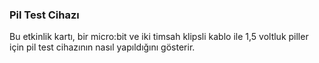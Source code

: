 ### Pil Test Cihazı

Bu etkinlik kartı, bir micro:bit ve iki timsah klipsli kablo ile 1,5 voltluk piller
için pil test cihazının nasıl yapıldığını gösterir.
